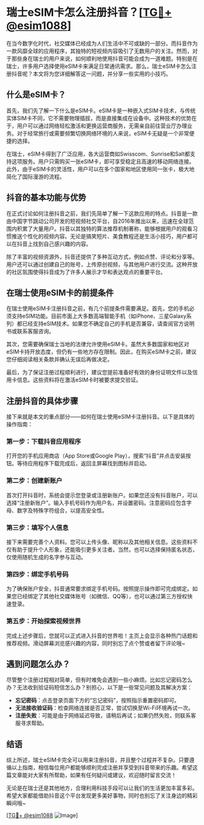 # 瑞士eSIM卡怎么注册抖音？[[TG💪+ @esim1088](https://t.me/s/esim1088)]

在当今数字化时代，社交媒体已经成为人们生活中不可或缺的一部分。而抖音作为一款风靡全球的应用程序，其独特的短视频内容吸引了无数用户的关注。然而，对于那些身在瑞士的用户来说，如何顺利地使用抖音可能会成为一道难题。特别是在瑞士，许多用户选择使用eSIM卡来满足日常通讯需求。那么，瑞士eSIM卡怎么注册抖音呢？本文将为您详细解答这一问题，并分享一些实用的小技巧。

## 什么是eSIM卡？

首先，我们先了解一下什么是eSIM卡。eSIM卡是一种嵌入式SIM卡技术，与传统实体SIM卡不同，它不需要物理插拔，而是直接集成在设备中。这种技术的优势在于，用户可以通过网络轻松激活和更换运营商服务，无需亲自前往营业厅办理业务。对于经常旅行或需要频繁切换网络环境的人来说，eSIM卡无疑是一个非常便捷的选择。

在瑞士，eSIM卡得到了广泛应用，各大运营商如Swisscom、Sunrise和Salt都支持这项服务。用户只需购买一张eSIM卡，即可享受稳定且高速的移动网络连接。此外，由于eSIM卡的灵活性，用户可以在多个国家和地区使用同一张卡，极大地简化了国际漫游的流程。

## 抖音的基本功能与优势

在正式讨论如何注册抖音之前，我们先简单了解一下这款应用的特点。抖音是一款由中国字节跳动公司开发的短视频社交平台，自2016年推出以来，迅速在全球范围内积累了大量用户。抖音以其独特的算法推荐机制著称，能够根据用户的观看习惯推送个性化的视频内容。无论是搞笑短片、美食教程还是生活小技巧，用户都可以在抖音上找到自己感兴趣的内容。

除了丰富的视频资源外，抖音还提供了多种互动方式，例如点赞、评论和分享等。用户还可以通过创建自己的账号，上传原创视频，与其他用户进行交流。这种开放的社区氛围使得抖音成为了许多人展示才华和表达观点的重要平台。

## 在瑞士使用eSIM卡的前提条件

在瑞士使用eSIM卡注册抖音之前，有几个前提条件需要满足。首先，您的手机必须支持eSIM功能。目前市面上大多数高端智能手机（如iPhone、三星Galaxy系列）都已经支持eSIM技术。如果您不确定自己的手机是否兼容，请查阅官方说明书或联系客服咨询。

其次，您需要确保瑞士当地的法律允许使用eSIM卡。虽然大多数国家和地区对eSIM卡持开放态度，但仍有一些地方存在限制。因此，在购买eSIM卡之前，建议您仔细阅读相关条款并确认无误后再做决定。

最后，为了保证注册过程顺利进行，建议您提前准备好有效的身份证明文件以及信用卡信息。这些资料将在激活eSIM卡时被要求提交验证。

## 注册抖音的具体步骤

接下来就是本文的重点部分——如何在瑞士使用eSIM卡注册抖音。以下是具体的操作指南：

### 第一步：下载抖音应用程序

打开您的手机应用商店（App Store或Google Play），搜索“抖音”并点击安装按钮。等待应用程序下载完成后，返回主屏幕找到图标并启动。

### 第二步：创建新账户

首次打开抖音时，系统会提示您登录或注册新账户。如果您还没有抖音账户，可以选择“注册新账户”。输入手机号码作为用户名，并设置密码。注意密码应包含字母、数字及特殊字符组合，以提高安全性。

### 第三步：填写个人信息

接下来需要完善个人资料。您可以上传头像、昵称以及其他相关信息。这些资料不仅有助于提升个人形象，还能吸引更多关注者。当然，也可以选择保持匿名状态，仅使用随机生成的名字参与互动。

### 第四步：绑定手机号码

为了确保账户安全，抖音通常要求绑定手机号码。按照提示操作即可完成绑定。如果您已经绑定了其他社交媒体账号（如微信、QQ等），也可以通过第三方授权快速登录。

### 第五步：开始探索视频世界

完成上述步骤后，您就可以正式进入抖音的世界啦！主页上会显示各种热门话题和推荐视频。滑动屏幕浏览感兴趣的内容，同时别忘了点个赞或者留下评论哦~

## 遇到问题怎么办？

尽管整个注册过程相对简单，但有时难免会遇到一些小麻烦。比如忘记密码怎么办？无法收到验证码短信怎么办？别担心，以下是一些常见问题及其解决方案：

- **忘记密码**：点击登录页面下方的“忘记密码”，按照指示重置密码即可。
- **无法接收验证码**：检查网络连接是否正常，尝试切换至Wi-Fi环境再试一次。
- **注册失败**：可能是由于网络延迟导致，请稍后再试；如果仍然失败，则联系客服寻求帮助。

## 结语

综上所述，瑞士eSIM卡完全可以用来注册抖音，并且整个过程并不复杂。只要遵循以上指南，相信每位用户都能够顺利完成注册并享受到抖音带来的乐趣。希望这篇文章能对大家有所帮助，如果有任何疑问或建议，欢迎随时留言交流！

无论是在瑞士还是其他地方，合理利用科技手段可以让我们的生活更加丰富多彩。希望大家都能借助抖音这个平台发现更多美好事物，同时也别忘了关注身边的精彩瞬间哦~

[[TG💪+ @esim1088](https://t.me/s/esim1088) ![Image](https://i.postimg.cc/4NQfJmqS/Snipaste-2025-05-13-00-14-12.png)]